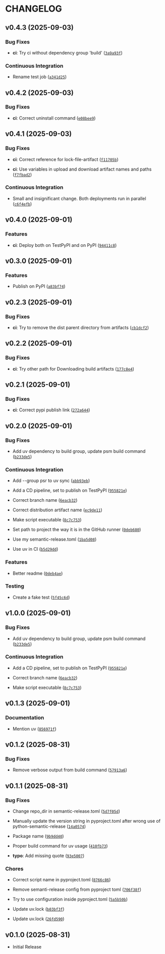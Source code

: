 # CHANGELOG

<!-- version list -->

## v0.4.3 (2025-09-03)

### Bug Fixes

- **ci**: Try ci without dependency group 'build'
  ([`3a9a93f`](https://github.com/fleetingbytes/psr-demo/commit/3a9a93fd157217dc9449bb2153725e0b6b32e27e))

### Continuous Integration

- Rename test job
  ([`a341d25`](https://github.com/fleetingbytes/psr-demo/commit/a341d2593bcb48d49a8f79dda990dece1aecdf9d))


## v0.4.2 (2025-09-03)

### Bug Fixes

- **ci**: Correct uninstall command
  ([`e08bee9`](https://github.com/fleetingbytes/psr-demo/commit/e08bee9a7e65505ae52187eadf6a9e2c3a039474))


## v0.4.1 (2025-09-03)

### Bug Fixes

- **ci**: Correct reference for lock-file-artifact
  ([`f11705b`](https://github.com/fleetingbytes/psr-demo/commit/f11705b40aceb81d9248ef4c54c9945711a78ae3))

- **ci**: Use variables in upload and download artifact names and paths
  ([`f7fbad2`](https://github.com/fleetingbytes/psr-demo/commit/f7fbad2949164580995812e69b25028dae060461))

### Continuous Integration

- Small and insignificant change. Both deployments run in parallel
  ([`c6f4efb`](https://github.com/fleetingbytes/psr-demo/commit/c6f4efb13059afa845da254389d81f6adf3ad880))


## v0.4.0 (2025-09-01)

### Features

- **ci**: Deploy both on TestPyPI and on PyPI
  ([`94411c8`](https://github.com/fleetingbytes/psr-demo/commit/94411c863e686111e977f615d3b7d7aaa49fa082))


## v0.3.0 (2025-09-01)

### Features

- Publish on PyPI
  ([`a83bf74`](https://github.com/fleetingbytes/psr-demo/commit/a83bf744bfdb329c2a583b0342768407596f5b8b))


## v0.2.3 (2025-09-01)

### Bug Fixes

- **ci**: Try to remove the dist parent directory from artifacts
  ([`cb1dcf2`](https://github.com/fleetingbytes/psr-demo/commit/cb1dcf2fec0a97241759ab0b7c4a941917edbe7d))


## v0.2.2 (2025-09-01)

### Bug Fixes

- **ci**: Try other path for Downloading build artifacts
  ([`177c8e4`](https://github.com/fleetingbytes/psr-demo/commit/177c8e470cf82c3696c247f8c995eb7da11d964b))


## v0.2.1 (2025-09-01)

### Bug Fixes

- **ci**: Correct pypi publish link
  ([`272a644`](https://github.com/fleetingbytes/psr-demo/commit/272a6445e2188b7b966c357a4c9507129e593442))


## v0.2.0 (2025-09-01)

### Bug Fixes

- Add uv dependency to build group, update psm build command
  ([`b233de5`](https://github.com/fleetingbytes/psr-demo/commit/b233de5436258d79e5300014ae90d06a0bd961e4))

### Continuous Integration

- Add --group psr to uv sync
  ([`abb93eb`](https://github.com/fleetingbytes/psr-demo/commit/abb93eb47434f693a22f639a17323671f068f15f))

- Add a CD pipeline, set to publish on TestPyPI
  ([`955821e`](https://github.com/fleetingbytes/psr-demo/commit/955821e5d77df3bc3f41e91d72ac921b8a37ac51))

- Correct branch name
  ([`6eacb32`](https://github.com/fleetingbytes/psr-demo/commit/6eacb321b271f45e30d2650acbd6196e682710d2))

- Correct distribution artifact name
  ([`ec9de11`](https://github.com/fleetingbytes/psr-demo/commit/ec9de11aef6d21cc4f79f9103d7a99a9baf6e3c9))

- Make script executable
  ([`8c7c753`](https://github.com/fleetingbytes/psr-demo/commit/8c7c753dafcf8105388411d35d7c76f7c900e94c))

- Set path to project the way it is in the GitHub runner
  ([`0deb680`](https://github.com/fleetingbytes/psr-demo/commit/0deb680dad61998cb3c8826fa67186e01412a5fc))

- Use my semantic-release.toml
  ([`1ba5d08`](https://github.com/fleetingbytes/psr-demo/commit/1ba5d0816d6860f2c471019192a67f214fb97d7f))

- Use uv in CI
  ([`b5d29dd`](https://github.com/fleetingbytes/psr-demo/commit/b5d29dd6c7570e7ab21f7685f8949933380e34dd))

### Features

- Better readme
  ([`0deb4ae`](https://github.com/fleetingbytes/psr-demo/commit/0deb4ae74f51b670613fa0deddaa3d956e62e707))

### Testing

- Create a fake test
  ([`5f45c6d`](https://github.com/fleetingbytes/psr-demo/commit/5f45c6dbbd1adbf19adf0e3f6f4f180983c0faee))


## v1.0.0 (2025-09-01)

### Bug Fixes

- Add uv dependency to build group, update psm build command
  ([`b233de5`](https://github.com/fleetingbytes/psr-demo/commit/b233de5436258d79e5300014ae90d06a0bd961e4))

### Continuous Integration

- Add a CD pipeline, set to publish on TestPyPI
  ([`955821e`](https://github.com/fleetingbytes/psr-demo/commit/955821e5d77df3bc3f41e91d72ac921b8a37ac51))

- Correct branch name
  ([`6eacb32`](https://github.com/fleetingbytes/psr-demo/commit/6eacb321b271f45e30d2650acbd6196e682710d2))

- Make script executable
  ([`8c7c753`](https://github.com/fleetingbytes/psr-demo/commit/8c7c753dafcf8105388411d35d7c76f7c900e94c))


## v0.1.3 (2025-09-01)

### Documentation

- Mention uv
  ([`856971f`](https://github.com/fleetingbytes/psr-demo/commit/856971fac4a5eb8892e5ced4d9c14d5dfe21c595))


## v0.1.2 (2025-08-31)

### Bug Fixes

- Remove verbose output from build command
  ([`57913a6`](https://github.com/fleetingbytes/psr-demo/commit/57913a6a16198ffb5463277e5a770de8fd618d60))


## v0.1.1 (2025-08-31)

### Bug Fixes

- Change repo_dir in semantic-release.toml
  ([`5d7f05d`](https://github.com/fleetingbytes/psr-demo/commit/5d7f05dedd80080677854baf04c0ceb61a99e966))

- Manually update the version string in pyproject.toml after wrong use of python-semantic-release
  ([`14a0574`](https://github.com/fleetingbytes/psr-demo/commit/14a0574400b2aab61e8165a23339456e76e50927))

- Package name
  ([`9b9dd40`](https://github.com/fleetingbytes/psr-demo/commit/9b9dd40e12b53afdce964bd83dff14bfe531e79b))

- Proper build command for uv usage
  ([`410fb73`](https://github.com/fleetingbytes/psr-demo/commit/410fb73884515306497c9ed24c9818445c1f1d07))

- **typo**: Add missing quote
  ([`93e5007`](https://github.com/fleetingbytes/psr-demo/commit/93e5007ca42edddd199014ff3bc3cfa8c641dabb))

### Chores

- Correct script name in pyproject.toml
  ([`8766c86`](https://github.com/fleetingbytes/psr-demo/commit/8766c86bfe2934602119e8047e1538a318710eb8))

- Remove semanti-release config from pyproject toml
  ([`706f38f`](https://github.com/fleetingbytes/psr-demo/commit/706f38f8ab3e5e4480b483c0823335ca31e358ff))

- Try to use configuration inside pyproject.toml
  ([`5a5b50b`](https://github.com/fleetingbytes/psr-demo/commit/5a5b50b06854e71bff18cc60a83197ad9652752d))

- Update uv.lock
  ([`b03bf3f`](https://github.com/fleetingbytes/psr-demo/commit/b03bf3f094f2c32eaa37a3fb8630266c053efef6))

- Update uv.lock
  ([`26fd590`](https://github.com/fleetingbytes/psr-demo/commit/26fd59030706029b0c365d73e9aed4b14bb20586))


## v0.1.0 (2025-08-31)

- Initial Release
